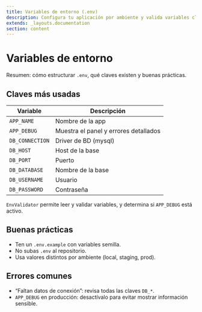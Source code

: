 ```yaml
---
title: Variables de entorno (.env)
description: Configura tu aplicación por ambiente y valida variables clave.
extends: _layouts.documentation
section: content
---
```


# Variables de entorno

Resumen: cómo estructurar `.env`, qué claves existen y buenas prácticas.

## Claves más usadas

| Variable        | Descripción                         |
|-----------------|-------------------------------------|
| `APP_NAME`      | Nombre de la app                    |
| `APP_DEBUG`     | Muestra el panel y errores detallados |
| `DB_CONNECTION` | Driver de BD (mysql)                |
| `DB_HOST`       | Host de la base                     |
| `DB_PORT`       | Puerto                              |
| `DB_DATABASE`   | Nombre de la base                   |
| `DB_USERNAME`   | Usuario                             |
| `DB_PASSWORD`   | Contraseña                          |

`EnvValidator` permite leer y validar variables, y determina si `APP_DEBUG` está activo.

## Buenas prácticas

- Ten un `.env.example` con variables semilla.
- No subas `.env` al repositorio.
- Usa valores distintos por ambiente (local, staging, prod).

## Errores comunes

- “Faltan datos de conexión”: revisa todas las claves `DB_*`.
- `APP_DEBUG` en producción: desactívalo para evitar mostrar información sensible.

